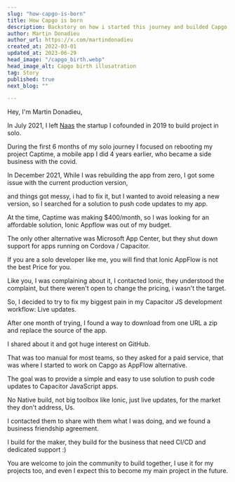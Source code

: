 ```yaml
---
slug: "how-capgo-is-born"
title: How Capgo is born
description: Backstory on how i started this journey and builded Capgo
author: Martin Donadieu
author_url: https://x.com/martindonadieu
created_at: 2022-03-01
updated_at: 2023-06-29
head_image: "/capgo_birth.webp"
head_image_alt: Capgo birth illusatration
tag: Story
published: true
next_blog: ""

---
```


Hey, I'm Martin Donadieu,

In July 2021, I left [Naas](https://naas.ai) the startup I cofounded in 2019 to build project in solo.

During the first 6 months of my solo journey I focused on rebooting my project Captime, a mobile app I did 4 years earlier, who became a side business with the covid.


In December 2021, While I was rebuilding the app from zero, I got some issue with the current production version, 

and things got messy, i had to fix it, but I wanted to avoid releasing a new version, so I searched for a solution to push code updates to my app.

At the time, Captime was making $400/month, so I was looking for an affordable solution, Ionic Appflow was out of my budget.

The only other alternative was Microsoft App Center, but they shut down support for apps running on Cordova / Capacitor.

If you are a solo developer like me, you will find that Ionic AppFlow is not the best Price for you.

Like you, I was complaining about it, I contacted Ionic, they understood the complaint, but there weren't open to change the pricing, i wasn't the target.

So, I decided to try to fix my biggest pain in my Capacitor JS development workflow: Live updates.

After one month of trying, I found a way to download from one URL a zip and replace the source of the app.

I shared about it and got huge interest on GitHub.

That was too manual for most teams, so they asked for a paid service, that was where I started to work on Capgo as AppFlow alternative.

The goal was to provide a simple and easy to use solution to push code updates to Capacitor JavaScript apps.

No Native build, not big toolbox like Ionic, just live updates, for the market they don't address, Us.

I contacted them to share with them what I was doing, and we found a business friendship agreement.

I build for the maker, they build for the business that need CI/CD and dedicated support :)

You are welcome to join the community to build together, I use it for my projects too, and even I expect this to become my main project in the future.
